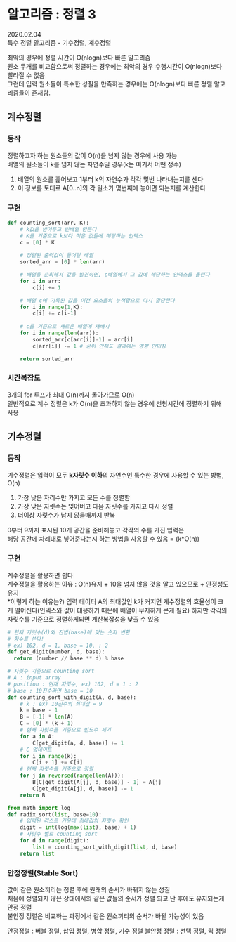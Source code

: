 # 알고리즘 : 정렬 3
2020.02.04  
특수 정렬 알고리즘 - 기수정렬, 계수정렬  

최악의 경우에 정렬 시간이 O(nlogn)보다 빠른 알고리즘  
원소 두개를 비교함으로써 정렬하는 경우에는 최악의 경우 수행시간이 O(nlogn)보다 빨라질 수 없음  
그런데 입력 원소들이 특수한 성질을 만족하는 경우에는 O(nlogn)보다 빠른 정렬 알고리즘들이 존재함.  

## 계수정렬
### 동작
정렬하고자 하는 원소들의 값이 O(n)을 넘지 않는 경우에 사용 가능  
배열의 원소들이 k를 넘지 않는 자연수일 경우(k는 여기서 어떤 정수)   
1. 배열의 원소를 훑어보고 1부터 k의 자연수가 각각 몇번 나타내는지를 센다  
2. 이 정보를 토대로 A[0..n]의 각 원소가 몇번째에 놓이면 되는지를 계산한다  
### 구현
```python
def counting_sort(arr, K):
    # k값을 받아두고 빈배열 만든다
    # K를 기준으로 k보다 적은 값들에 해당하는 인덱스
    c = [0] * K
   
    # 정렬된 출력값이 들어갈 배열
    sorted_arr = [0] * len(arr)

    # 배열을 순회해서 값을 발견하면, c배열에서 그 값에 해당하는 인덱스를 올린다
    for i in arr:
        c[i] += 1

    # 배열 c에 기록된 값을 이전 요소들의 누적합으로 다시 할당한다
    for i in range(1,K):
        c[i] += c[i-1]
   
    # c를 기준으로 새로운 배열에 재배치
    for i in range(len(arr)):
        sorted_arr[c[arr[i]]-1] = arr[i]
​        c[arr[i]] -= 1 # 굳이 안해도 결과에는 영향 안미침

    return sorted_arr
```
### 시간복잡도
3개의 for 루프가 최대 O(n)까지 돌아가므로 O(n)  
일반적으로 계수 정렬은 k가 O(n)을 초과하지 않는 경우에 선형시간에 정렬하기 위해 사용  

## 기수정렬

### 동작
기수정렬은 입력이 모두 **k자릿수 이하**의 자연수인 특수한 경우에 사용할 수 있는 방법, O(n)
1. 가장 낮은 자리수만 가지고 모든 수를 정렬함
2. 가장 낮은 자릿수는 잊어버고 다음 자릿수를 가지고 다시 정렬
3. 더이상 자릿수가 남지 않을때까지 반복

0부터 9까지 표시된 10개 공간을 준비해놓고 각각의 수를 가진 입력은  
해당 공간에 차례대로 넣어준다는지 하는 방법을 사용할 수 있음  = (k*O(n))

### 구현
계수정렬을 활용하면 쉽다  
계수정렬을 활용하는 이유 : O(n)유지 + 10을 넘지 않을 것을 알고 있으므로 + 안정성도 유지  
*이렇게 하는 이유는?) 입력 데이터 A의 최대값인 k가 커지면 계수정렬의 효율성이 크게 떨어진다(인덱스와 값이 대응하기 때문에 배열이 무지하게 큰게 필요) 하지만 각각의 자릿수를 기준으로 정렬하게되면 계산복잡성을 낮출 수 있음  
```python
# 현재 자릿수(d)와 진법(base)에 맞는 숫자 변환
# 함수를 쓴다!
# ex) 102, d = 1, base = 10, : 2
def get_digit(number, d, base):
  return (number // base ** d) % base

# 자릿수 기준으로 counting sort
# A : input array
# position : 현재 자릿수, ex) 102, d = 1 : 2
# base : 10진수라면 base = 10
def counting_sort_with_digit(A, d, base):
    # k : ex) 10진수의 최대값 = 9
    k = base - 1
    B = [-1] * len(A)
    C = [0] * (k + 1)
    # 현재 자릿수를 기준으로 빈도수 세기
    for a in A:
        C[get_digit(a, d, base)] += 1
    # C 업데이트
    for i in range(k):
        C[i + 1] += C[i]
    # 현재 자릿수를 기준으로 정렬
    for j in reversed(range(len(A))):
        B[C[get_digit(A[j], d, base)] - 1] = A[j]
        C[get_digit(A[j], d, base)] -= 1
    return B

from math import log
def radix_sort(list, base=10):
    # 입력된 리스트 가운데 최대값의 자릿수 확인
    digit = int(log(max(list), base) + 1)
    # 자릿수 별로 counting sort
    for d in range(digit):
        list = counting_sort_with_digit(list, d, base)
    return list
```

### 안정정렬(Stable Sort)
값이 같은 원소끼리는 정렬 후에 원래의 순서가 바뀌지 않는 성질  
처음에 정렬되지 않은 상태에서의 같은 값들의 순서가 정렬 되고 난 후에도 유지되는게 안정 정렬   
불안정 정렬은 비교하는 과정에서 같은 원소끼리의 순서가 바뀔 가능성이 있음  

안정정렬 : 버블 정렬, 삽입 정렬, 병합 정렬, 기수 정렬
불안정 정렬 : 선택 정렬, 퀵 정렬

